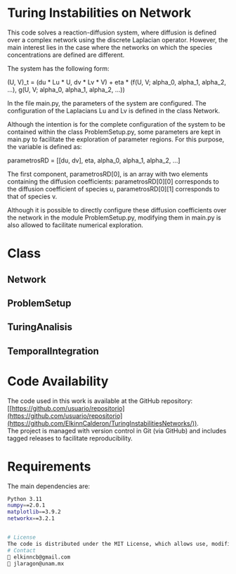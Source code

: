 # Turing Instabilities on Network
This code solves a reaction-diffusion system, where diffusion is defined over a complex network using the discrete Laplacian operator. However, the main interest lies in the case where the networks on which the species concentrations are defined are different.

The system has the following form:

(U, V)_t = (du * Lu * U, dv * Lv * V) + eta * (f(U, V; alpha_0, alpha_1, alpha_2, ...), g(U, V; alpha_0, alpha_1, alpha_2, ...))

In the file main.py, the parameters of the system are configured. The configuration of the Laplacians Lu and Lv is defined in the class Network.

Although the intention is for the complete configuration of the system to be contained within the class ProblemSetup.py, some parameters are kept in main.py to facilitate the exploration of parameter regions. For this purpose, the variable is defined as:

parametrosRD = [[du, dv], eta, alpha_0, alpha_1, alpha_2, ...]

The first component, parametrosRD[0], is an array with two elements containing the diffusion coefficients:
parametrosRD[0][0] corresponds to the diffusion coefficient of species u,
parametrosRD[0][1] corresponds to that of species v.

Although it is possible to directly configure these diffusion coefficients over the network in the module ProblemSetup.py, modifying them in main.py is also allowed to facilitate numerical exploration.

# Class
## Network
## ProblemSetup
## TuringAnalisis
## TemporalIntegration

# Code Availability  

The code used in this work is available at the GitHub repository: [[https://github.com/usuario/repositorio](https://github.com/usuario/repositorio](https://github.com/ElkinnCalderon/TuringInstabilitiesNetworks/)).  
The project is managed with version control in Git (via GitHub) and includes tagged releases to facilitate reproducibility.  

# Requirements
The main dependencies are:  

```bash
Python 3.11
numpy==2.0.1
matplotlib==3.9.2
networkx==3.2.1


# License
The code is distributed under the MIT License, which allows use, modification, and redistribution with proper attribution.
# Contact
📧 elkinncb@gmail.com
📧 jlaragon@unam.mx
